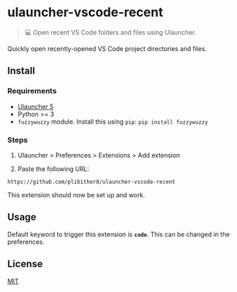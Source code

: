 # ulauncher-vscode-recent

> 💻 Open recent VS Code folders and files using Ulauncher.

Quickly open recently-opened VS Code project directories and files.

## Install

### Requirements

- [Ulauncher 5](https://ulauncher.io/)
- Python >= 3
- `fuzzywuzzy` module.
  Install this using `pip`: `pip install fuzzywuzzy`

### Steps

1. Ulauncher > Preferences > Extensions > Add extension

2. Paste the following URL:

```
https://github.com/plibither8/ulauncher-vscode-recent
```

This extension should now be set up and work.

## Usage

Default keyword to trigger this extension is **`code`**. This can be changed in the preferences.

## License

[MIT](LICENSE)

